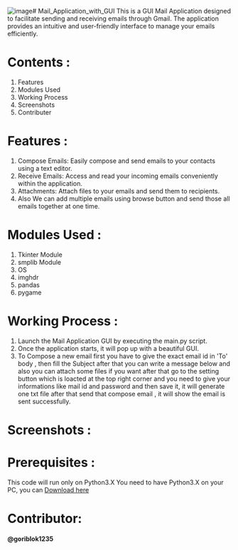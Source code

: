 ![image](https://github.com/goriblok1235/Mail_Application_with_GUI/assets/89899253/8b6d23f8-a931-4fa7-91fd-785c74858217)# Mail_Application_with_GUI
This is a GUI Mail Application designed to facilitate sending and receiving emails through Gmail. The application provides an intuitive and user-friendly interface to manage your emails efficiently.

# Contents :
1. Features
2. Modules Used
3. Working Process
4. Screenshots
5. Contributer

# Features :
1. Compose Emails: Easily compose and send emails to your contacts using a text editor.
2. Receive Emails: Access and read your incoming emails conveniently within the application.
3. Attachments: Attach files to your emails and send them to recipients.
4. Also We can add multiple emails using browse button and send those all emails together at one time.

# Modules Used :  
1. Tkinter Module
2. smplib Module
3. OS
4. imghdr
5. pandas
6. pygame

# Working Process :
1. Launch the Mail Application GUI by executing the main.py script.
2. Once the application starts, it will pop up with a beautiful GUI.
3. To Compose a new email first you have to give the exact email id in 'To' body , then fill the Subject after that you can write a message below and also you can attach some files if you want after that go to the setting  button which is loacted at the top right corner and you need to give your informations like mail id and password and then save it, it will generate one txt file after that send that compose email , it will show the email is sent successfully.

# Screenshots :

# Prerequisites :
This code will run only on Python3.X
You need to have Python3.X on your PC, you can [Download here](https://www.python.org/downloads/)

# Contributor:
#### @goriblok1235

